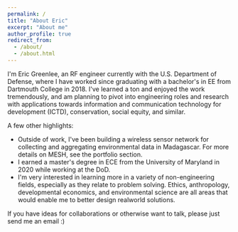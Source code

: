 ```yaml
---
permalink: /
title: "About Eric"
excerpt: "About me"
author_profile: true
redirect_from: 
  - /about/
  - /about.html
---
```


I'm Eric Greenlee, an RF engineer currently with the U.S. Department of Defense, where I have worked since graduating with a bachelor's in EE from Dartmouth College in 2018. I've learned a ton and enjoyed the work tremendously, and am planning to pivot into engineering roles and research with applications towards information and communication technology for development (ICTD), conservation, social equity, and similar. 

A few other highlights:
 * Outside of work, I've been building a wireless sensor network for collecting and aggregating environmental data in Madagascar. For more details on MESH, see the portfolio section.
 * I earned a master's degree in ECE from the University of Maryland in 2020 while working at the DoD.
 * I'm very interested in learning more in a variety of non-engineering fields, especially as they relate to problem solving. Ethics, anthropology, developmental economics, and environmental science are all areas that would enable me to better design realworld solutions.

If you have ideas for collaborations or otherwise want to talk, please just send me an email :)
